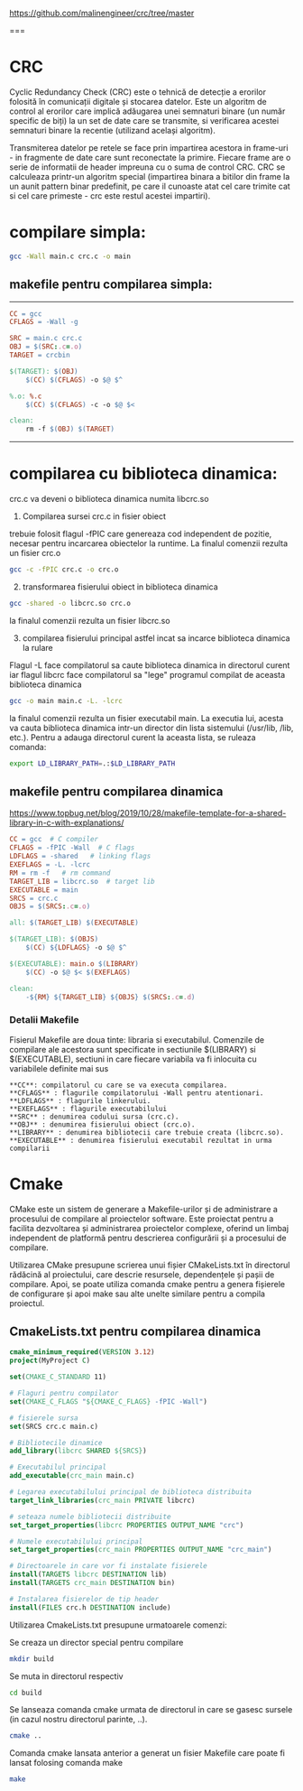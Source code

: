 https://github.com/malinengineer/crc/tree/master

===
# CRC

Cyclic Redundancy Check (CRC) este o tehnică de detecție a erorilor folosită în comunicații digitale și stocarea datelor. Este un algoritm de control al erorilor care implică adăugarea unei semnaturi binare (un număr specific de biți) la un set de date care se transmite, si verificarea acestei semnaturi binare la recentie (utilizand același algoritm).

Transmiterea datelor pe retele se face prin impartirea acestora in frame-uri - in fragmente de date care sunt reconectate la primire. Fiecare frame are o serie de informatii de header impreuna cu o suma de control CRC. CRC se calculeaza printr-un algoritm special (impartirea binara a bitilor din frame la un aunit pattern binar predefinit, pe care il cunoaste atat cel care trimite cat si cel care primeste - crc este restul acestei impartiri). 




# compilare simpla: 

```bash
gcc -Wall main.c crc.c -o main
```

## makefile pentru compilarea simpla:

----------------------------------------
```makefile
CC = gcc
CFLAGS = -Wall -g

SRC = main.c crc.c
OBJ = $(SRC:.c=.o)
TARGET = crcbin

$(TARGET): $(OBJ)
	$(CC) $(CFLAGS) -o $@ $^

%.o: %.c
	$(CC) $(CFLAGS) -c -o $@ $<

clean:
	rm -f $(OBJ) $(TARGET)
```
---------------------------------------

# compilarea cu biblioteca dinamica: 

crc.c va deveni o biblioteca dinamica numita libcrc.so

1. Compilarea sursei crc.c in fisier obiect

trebuie folosit flagul -fPIC care genereaza cod independent de pozitie, necesar pentru incarcarea
obiectelor la runtime. La finalul comenzii rezulta un fisier crc.o

```bash
gcc -c -fPIC crc.c -o crc.o
```
2. transformarea fisierului obiect in biblioteca dinamica

```bash
gcc -shared -o libcrc.so crc.o
```
la finalul comenzii rezulta un fisier libcrc.so

3. compilarea fisierului principal astfel incat sa incarce biblioteca dinamica la rulare

Flagul -L face compilatorul sa caute biblioteca dinamica in directorul curent iar
flagul libcrc face compilatorul sa "lege" programul compilat de aceasta biblioteca dinamica

```bash
gcc -o main main.c -L. -lcrc
```
la finalul comenzii rezulta un fisier executabil main. La executia lui, acesta va cauta biblioteca dinamica intr-un director din lista sistemului (/usr/lib, /lib, etc.). Pentru a adauga directorul curent la aceasta lista, se ruleaza comanda:  

```bash
export LD_LIBRARY_PATH=.:$LD_LIBRARY_PATH
```
## makefile pentru compilarea dinamica

https://www.topbug.net/blog/2019/10/28/makefile-template-for-a-shared-library-in-c-with-explanations/



```makefile
CC = gcc  # C compiler
CFLAGS = -fPIC -Wall  # C flags
LDFLAGS = -shared   # linking flags
EXEFLAGS = -L. -lcrc
RM = rm -f   # rm command
TARGET_LIB = libcrc.so  # target lib
EXECUTABLE = main
SRCS = crc.c
OBJS = $(SRCS:.c=.o)

all: $(TARGET_LIB) $(EXECUTABLE)

$(TARGET_LIB): $(OBJS)
	$(CC) ${LDFLAGS} -o $@ $^

$(EXECUTABLE): main.o $(LIBRARY)
	$(CC) -o $@ $< $(EXEFLAGS)

clean:
	-${RM} ${TARGET_LIB} ${OBJS} $(SRCS:.c=.d)

```
### Detalii Makefile

Fisierul Makefile are doua tinte: libraria si executabilul. Comenzile de compilare ale acestora sunt 
specificate in sectiunile $(LIBRARY) si $(EXECUTABLE), sectiuni in care fiecare variabila va fi inlocuita cu variabilele definite mai sus

    **CC**: compilatorul cu care se va executa compilarea.
    **CFLAGS** : flagurile compilatorului -Wall pentru atentionari.
    **LDFLAGS** : flagurile linkerului.
    **EXEFLAGS** : flagurile executabilului
    **SRC** : denumirea codului sursa (crc.c).
    **OBJ** : denumirea fisierului obiect (crc.o).
    **LIBRARY** : denumirea bibliotecii care trebuie creata (libcrc.so).
    **EXECUTABLE** : denumirea fisierului executabil rezultat in urma compilarii

# Cmake

CMake este un sistem de generare a Makefile-urilor și de administrare a procesului de compilare al proiectelor software. Este proiectat pentru a facilita dezvoltarea și administrarea proiectelor complexe, oferind un limbaj independent de platformă pentru descrierea configurării și a procesului de compilare. 

Utilizarea CMake presupune scrierea unui fișier CMakeLists.txt în directorul rădăcină al proiectului, care descrie resursele, dependențele și pașii de compilare. Apoi, se poate utiliza comanda cmake pentru a genera fișierele de configurare și apoi make sau alte unelte similare pentru a compila proiectul.

## CmakeLists.txt pentru compilarea dinamica

```cmake
cmake_minimum_required(VERSION 3.12)
project(MyProject C)

set(CMAKE_C_STANDARD 11)

# Flaguri pentru compilator
set(CMAKE_C_FLAGS "${CMAKE_C_FLAGS} -fPIC -Wall")

# fisierele sursa
set(SRCS crc.c main.c)

# Bibliotecile dinamice
add_library(libcrc SHARED ${SRCS})

# Executabilul principal
add_executable(crc_main main.c)

# Legarea executabilului principal de biblioteca distribuita
target_link_libraries(crc_main PRIVATE libcrc)

# seteaza numele bibliotecii distribuite
set_target_properties(libcrc PROPERTIES OUTPUT_NAME "crc")

# Numele executabilului principal
set_target_properties(crc_main PROPERTIES OUTPUT_NAME "crc_main")

# Directoarele in care vor fi instalate fisierele
install(TARGETS libcrc DESTINATION lib)
install(TARGETS crc_main DESTINATION bin)

# Instalarea fisierelor de tip header 
install(FILES crc.h DESTINATION include)

```

Utilizarea CmakeLists.txt presupune urmatoarele comenzi:

Se creaza un director special pentru compilare
```bash
mkdir build
```

Se muta in directorul respectiv
```bash
cd build
```

Se lanseaza comanda cmake urmata de directorul in care se gasesc sursele (in cazul nostru directorul parinte, ..).
```bash
cmake ..
```
Comanda cmake lansata anterior a generat un fisier Makefile care poate fi lansat folosing comanda make
```bash
make
```